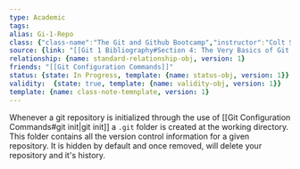 ```yaml
---
type: Academic
tags:
alias: Gi-1-Repo
class: {"class-name":"The Git and Github Bootcamp","instructor":"Colt Steele","medium":"Online Course","start-date":"2023-04-25","online-platform":"Udemy","length":"17 hours","class-alias":"Gi-1","template":{"name":"class-online-course-obj","version":1}}
source: {link: "[[Git 1 Bibliography#Section 4: The Very Basics of Git: Adding & Committing]]", alias: Sec4-Gi-1, template: {name: bib-source-obj , version: 1}}
relationship: {name: standard-relationship-obj, version: 1}
friends: "[[Git Configuration Commands]]"
status: {state: In Progress, template: {name: status-obj, version: 1}}
validity:  {state: true, template: {name: validity-obj, version: 1}}
template: {name: class-note-temnplate, version: 1}
---
```

Whenever a git repository is initialized through the use of [[Git Configuration Commands#git init|git init]] a `.git` folder is created at the working directory. This folder contains all the version control information for a given repository. It is hidden by default and once removed, will delete your repository and it's history.